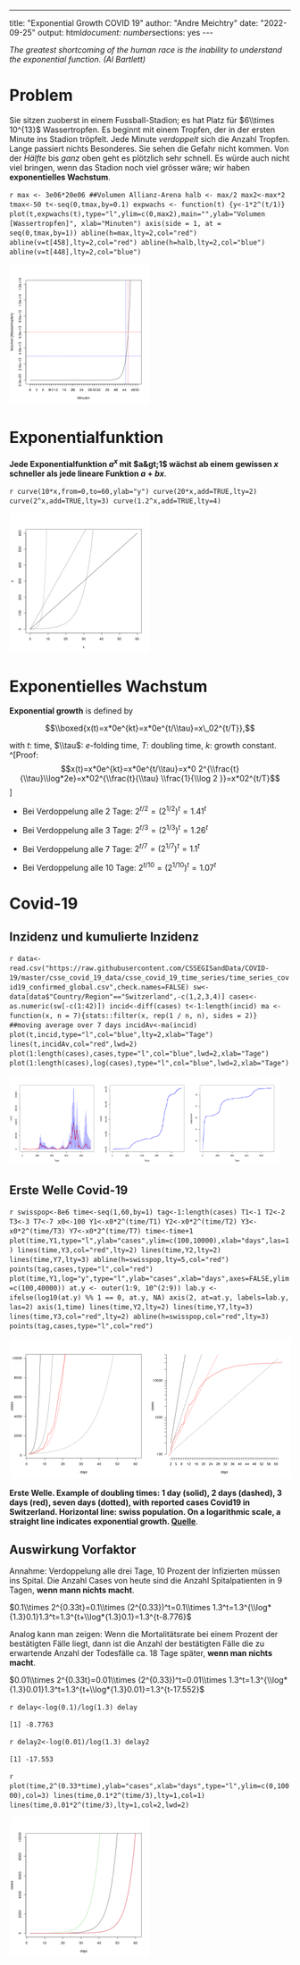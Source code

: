 ------------------------------------------------------------------------

title: "Exponential Growth COVID 19" author: "Andre Meichtry" date:
"2022-09-25" output: html*document: number*sections: yes ---

*The greatest shortcoming of the human race is the inability to
understand the exponential function. (Al Bartlett)*

Problem
=======

Sie sitzen zuoberst in einem Fussball-Stadion; es hat Platz für
$6\\times 10^{13}$ Wassertropfen. Es beginnt mit einem Tropfen, der in
der ersten Minute ins Stadion tröpfelt. Jede Minute *verdoppelt* sich
die Anzahl Tropfen. Lange passiert nichts Besonderes. Sie sehen die
Gefahr nicht kommen. Von der *Hälfte* bis *ganz* oben geht es plötzlich
sehr schnell. Es würde auch nicht viel bringen, wenn das Stadion noch
viel grösser wäre; wir haben **exponentielles Wachstum**.

`r max <- 3e06*20e06 ##Volumen Allianz-Arena halb <- max/2 max2<-max*2 tmax<-50 t<-seq(0,tmax,by=0.1) expwachs <- function(t) {y<-1*2^(t/1)} plot(t,expwachs(t),type="l",ylim=c(0,max2),main="",ylab="Volumen [Wassertropfen]", xlab="Minuten") axis(side = 1, at = seq(0,tmax,by=1)) abline(h=max,lty=2,col="red") abline(v=t[458],lty=2,col="red") abline(h=halb,lty=2,col="blue") abline(v=t[448],lty=2,col="blue")`

<img src="figure/unnamed-chunk-1-1.png" title="plot of chunk unnamed-chunk-1" alt="plot of chunk unnamed-chunk-1" width="50%" />

Exponentialfunktion
===================

**Jede Exponentialfunktion $a^x$ mit $a&gt;1$ wächst ab einem gewissen
$x$ schneller als jede lineare Funktion $a+bx$**.

`r curve(10*x,from=0,to=60,ylab="y") curve(20*x,add=TRUE,lty=2) curve(2^x,add=TRUE,lty=3) curve(1.2^x,add=TRUE,lty=4)`

<img src="figure/unnamed-chunk-2-1.png" title="plot of chunk unnamed-chunk-2" alt="plot of chunk unnamed-chunk-2" width="50%" />

Exponentielles Wachstum
=======================

**Exponential growth** is defined by

$$\\boxed{x(t)=x*0e^{kt}=x*0e^{t/\\tau}=x\_02^{t/T}},$$

with $t$: time, $\\tau$: $e$-folding time, $T$: doubling time, $k$:
growth constant. ^\[Proof: $$x(t)=x*0e^{kt}=x*0e^{t/\\tau}=x*0
2^{\\frac{t}{\\tau}\\log*2e}=x*02^{\\frac{t}{\\tau} \\frac{1}{\\log 2
}}=x*02^{t/T}$$\]

-   Bei Verdoppelung alle 2 Tage: $2^{t/2}=(2^{1/2})^t=1.41^t$

-   Bei Verdoppelung alle 3 Tage: $2^{t/3}=(2^{1/3})^t=1.26^t$

-   Bei Verdoppelung alle 7 Tage: $2^{t/7}=(2^{1/7})^t=1.1^t$

-   Bei Verdoppelung alle 10 Tage: $2^{t/10}=(2^{1/10})^t=1.07^t$

<!-- # Daten Covid-19 -->
<!-- <https://github.com/openZH/covid_19> -->
<!-- ```{r echo=FALSE} -->
<!-- data<-read.csv("https://raw.githubusercontent.com/openZH/covid_19/master/COVID19_Fallzahlen_CH_total.csv") -->
<!-- str(data) -->
<!-- names(data)[3]<-"Kanton" -->
<!-- data<-data[,-11] -->
<!-- sKcases<-split(data$ncumul_conf,data$Kanton) -->
<!-- sKfatal<-split(data$ncumul_deceased,data$Kanton) -->
<!-- sKhosp<-split(data$ncumul_hosp,data$Kanton) -->
<!-- sKICU<-split(data$ncumul_ICU,data$Kanton) -->
<!-- sKvent<-split(data$ncumul_vent,data$Kanton) -->
<!-- ``` -->
<!-- ## Reported cases -->
<!-- ```{r} -->
<!-- CasesKanton<-sapply(sKcases,function(x){x[max(which(!is.na(x)))]}) -->
<!-- CasesKanton -->
<!-- sum(CasesKanton) -->
<!-- ``` -->
<!-- ## Deceased -->
<!-- ```{r} -->
<!-- FatKanton<-sapply(sKfatal,function(x){x[max(which(!is.na(x)))]}) -->
<!-- FatKanton -->
<!-- sum(FatKanton,na.rm=TRUE) -->
<!-- ``` -->

Covid-19
========

Inzidenz und kumulierte Inzidenz
--------------------------------

`r data<-read.csv("https://raw.githubusercontent.com/CSSEGISandData/COVID-19/master/csse_covid_19_data/csse_covid_19_time_series/time_series_covid19_confirmed_global.csv",check.names=FALSE) sw<-data[data$"Country/Region"=="Switzerland",-c(1,2,3,4)] cases<-as.numeric(sw[-c(1:42)]) incid<-diff(cases) t<-1:length(incid) ma <- function(x, n = 7){stats::filter(x, rep(1 / n, n), sides = 2)}  ##moving average over 7 days incidAv<-ma(incid) plot(t,incid,type="l",col="blue",lty=2,xlab="Tage") lines(t,incidAv,col="red",lwd=2) plot(1:length(cases),cases,type="l",col="blue",lwd=2,xlab="Tage") plot(1:length(cases),log(cases),type="l",col="blue",lwd=2,xlab="Tage")`

<img src="figure/unnamed-chunk-3-1.png" title="plot of chunk unnamed-chunk-3" alt="plot of chunk unnamed-chunk-3" width="32%" /><img src="figure/unnamed-chunk-3-2.png" title="plot of chunk unnamed-chunk-3" alt="plot of chunk unnamed-chunk-3" width="32%" /><img src="figure/unnamed-chunk-3-3.png" title="plot of chunk unnamed-chunk-3" alt="plot of chunk unnamed-chunk-3" width="32%" />

Erste Welle Covid-19
--------------------

`r swisspop<-8e6 time<-seq(1,60,by=1) tag<-1:length(cases) T1<-1 T2<-2 T3<-3 T7<-7 x0<-100 Y1<-x0*2^(time/T1) Y2<-x0*2^(time/T2) Y3<-x0*2^(time/T3) Y7<-x0*2^(time/T7) time<-time+1 plot(time,Y1,type="l",ylab="cases",ylim=c(100,10000),xlab="days",las=1) lines(time,Y3,col="red",lty=2) lines(time,Y2,lty=2) lines(time,Y7,lty=3) abline(h=swisspop,lty=5,col="red")  points(tag,cases,type="l",col="red") plot(time,Y1,log="y",type="l",ylab="cases",xlab="days",axes=FALSE,ylim=c(100,40000)) at.y <- outer(1:9, 10^(2:9)) lab.y <- ifelse(log10(at.y) %% 1 == 0, at.y, NA) axis(2, at=at.y, labels=lab.y, las=2) axis(1,time) lines(time,Y2,lty=2) lines(time,Y7,lty=3) lines(time,Y3,col="red",lty=2) abline(h=swisspop,col="red",lty=3) points(tag,cases,type="l",col="red")`

<img src="figure/unnamed-chunk-4-1.png" title="plot of chunk unnamed-chunk-4" alt="plot of chunk unnamed-chunk-4" width="50%" /><img src="figure/unnamed-chunk-4-2.png" title="plot of chunk unnamed-chunk-4" alt="plot of chunk unnamed-chunk-4" width="50%" />

**Erste Welle. Example of doubling times: 1 day (solid), 2 days
(dashed), 3 days (red), seven days (dotted), with reported cases Covid19
in Switzerland. Horizontal line: swiss population. On a logarithmic
scale, a straight line indicates exponential growth.
[Quelle](https://www.arcgis.com/apps/opsdashboard/index.html#/bda7594740fd40299423467b48e9ecf6)**.

Auswirkung Vorfaktor
--------------------

Annahme: Verdoppelung alle drei Tage, 10 Prozent der Infizierten müssen
ins Spital. Die Anzahl Cases von heute sind die Anzahl Spitalpatienten
in 9 Tagen, **wenn mann nichts macht**.

$0.1\\times 2^{0.33t}=0.1\\times (2^{0.33})^t=0.1\\times
1.3^t=1.3^{\\log*{1.3}0.1}1.3^t=1.3^{t+\\log*{1.3}0.1}=1.3^{t-8.776}$

Analog kann man zeigen: Wenn die Mortalitätsrate bei einem Prozent der
bestätigten Fälle liegt, dann ist die Anzahl der bestätigten Fälle die
zu erwartende Anzahl der Todesfälle ca. 18 Tage später, **wenn man
nichts macht**.

$0.01\\times 2^{0.33t}=0.01\\times (2^{0.33})^t=0.01\\times
1.3^t=1.3^{\\log*{1.3}0.01}1.3^t=1.3^{t+\\log*{1.3}0.01}=1.3^{t-17.552}$

`r delay<-log(0.1)/log(1.3) delay`

`[1] -8.7763`

`r delay2<-log(0.01)/log(1.3) delay2`

`[1] -17.553`

`r plot(time,2^(0.33*time),ylab="cases",xlab="days",type="l",ylim=c(0,10000),col=3) lines(time,0.1*2^(time/3),lty=1,col=1) lines(time,0.01*2^(time/3),lty=1,col=2,lwd=2)`

<img src="figure/unnamed-chunk-5-1.png" title="plot of chunk unnamed-chunk-5" alt="plot of chunk unnamed-chunk-5" width="50%" />

